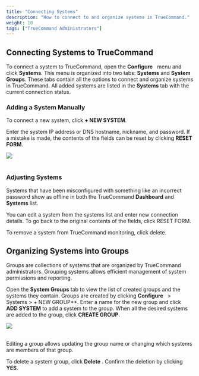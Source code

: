 ```yaml
---
title: "Connecting Systems"
description: "How to connect to and organize systems in TrueCommand."
weight: 10
tags: ["TrueCommand Administrators"]
---
```


## Connecting Systems to TrueCommand

To connect a system to TrueCommand, open the **Configure** <i class="fa fa-cog" aria-hidden="true" title="Settings"></i>&nbsp; menu and click **Systems**.
This menu is organized into two tabs: **Systems** and **System Groups**.
These tabs contain all the options to connect and organize systems in TrueCommand.
All added systems are listed in the **Systems** tab with the current connection status.

### Adding a System Manually

To connect a new system, click **+ NEW SYSTEM**.

Enter the system IP address or DNS hostname, nickname, and password.
If a mistake is made, the contents of the fields can be reset by clicking **RESET FORM**.

<img src="/images/TrueCommand/1.3/SystemsAddNewSystem.png">
<br><br>

### Adjusting Systems

Systems that have been misconfigured with something like an incorrect password show as offline in both the TrueCommand **Dashboard** and **Systems** list.

You can edit a system from the systems list and enter new connection details. To go back to the original contents of the fields, click RESET FORM.

To remove a system from TrueCommand monitoring, click delete.

## Organizing Systems into Groups

Groups are collections of systems that are organized by TrueCommand administrators.
Grouping systems allows efficient management of system permissions and reporting.

Open the **System Groups** tab to view the list of created groups and the systems they contain.
Groups are created by clicking **Configure** <i class="fa fa-cog" aria-hidden="true" title="gear"></i>&nbsp; > Systems > + NEW GROUP**.
Enter a name for the new group and click **ADD SYSTEM** to add a system to the group.
When all the desired systems are added to the group, click **CREATE GROUP**.

<img src="/images/TrueCommand/1.3/SystemsSystems.png">
<br><br>

Editing a group allows updating the group name or changing which systems are members of that group.

To delete a system group, click **Delete** <i class="fa fa-trash" aria-hidden="true" title="Delete"></i>. Confirm the deletion by clicking **YES**.
